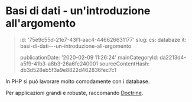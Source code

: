 Basi di dati - un'introduzione all'argomento
============================================

> id: '75e9c55d-21e7-43f1-aac4-446626631177'
> slug:
> 	cs: databaze
> 	it: basi-di-dati---un-introduzione-all-argomento
> 
> publicationDate: '2020-02-09 11:26:24'
> mainCategoryId: da2213d4-a5f9-41b3-a8b3-26a6fc240001
> sourceContentHash: db3d528eb5f3a9e8822d462836fec7c1

In PHP si può lavorare molto comodamente con i database.

Per applicazioni grandi e robuste, raccomando <a href="https://github.com/baraja-core/doctrine">Doctrine</a>.
